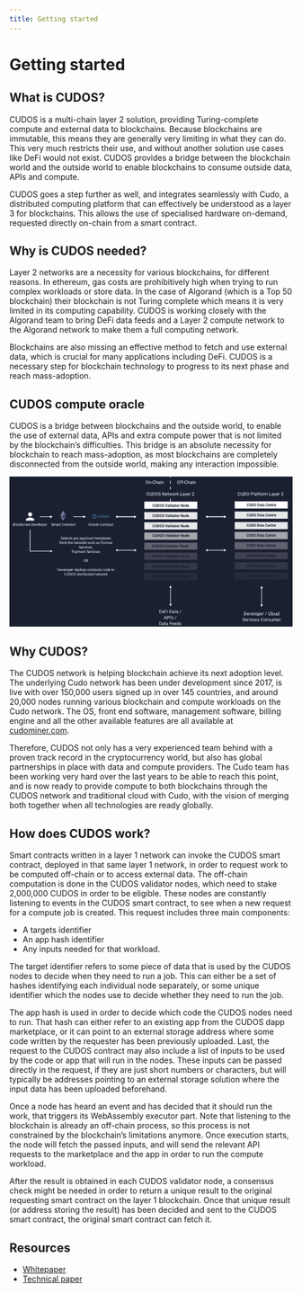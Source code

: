 ```yaml
---
title: Getting started
---
```


# Getting started

## What is CUDOS?

CUDOS is a multi-chain layer 2 solution, providing Turing-complete compute and external data to blockchains. Because blockchains are immutable, this means they are generally very limiting in what they can do. This very much restricts their use, and without another solution use cases like DeFi would not exist. CUDOS provides a bridge between the blockchain world and the outside world to enable blockchains to consume outside data, APIs and compute.

CUDOS goes a step further as well, and integrates seamlessly with Cudo, a distributed computing platform that can effectively be understood as a layer 3 for blockchains. This allows the use of specialised hardware on-demand, requested directly on-chain from a smart contract.

## Why is CUDOS needed?

Layer 2 networks are a necessity for various blockchains, for different reasons. In ethereum, gas costs are prohibitively high when trying to run complex workloads or store data. In the case of Algorand (which is a Top 50 blockchain) their blockchain is not Turing complete which means it is very limited in its computing capability. CUDOS is working closely with the Algorand team to bring DeFi data feeds and a Layer 2 compute network to the Algorand network to make them a full computing network.

Blockchains are also missing an effective method to fetch and use external data, which is crucial for many applications including DeFi. CUDOS is a necessary step for blockchain technology to progress to its next phase and reach mass-adoption.

## CUDOS compute oracle

CUDOS is a bridge between blockchains and the outside world, to enable the use of external data, APIs and extra compute power that is not limited by the blockchain’s difficulties. This bridge is an absolute necessity for blockchain to reach mass-adoption, as most blockchains are completely disconnected from the outside world, making any interaction impossible.

![CUDOS network diagram](./cudos-diagram.png)

## Why CUDOS?

The CUDOS network is helping blockchain achieve its next adoption level. The underlying Cudo network has been under development since 2017, is live with over 150,000 users signed up in over 145 countries, and around 20,000 nodes running various blockchain and compute workloads on the Cudo network. The OS, front end software, management software, billing engine and all the other available features are all available at [cudominer.com](www.cudominer.com).

Therefore, CUDOS not only has a very experienced team behind with a proven track record in the cryptocurrency world, but also has global partnerships in place with data and compute providers. The Cudo team has been working very hard over the last years to be able to reach this point, and is now ready to provide compute to both blockchains through the CUDOS network and traditional cloud with Cudo, with the vision of merging both together when all technologies are ready globally.

## How does CUDOS work?

Smart contracts written in a layer 1 network can invoke the CUDOS smart contract, deployed in that same layer 1 network, in order to request work to be computed off-chain or to access external data. The off-chain computation is done in the CUDOS validator nodes, which need to stake 2,000,000 CUDOS in order to be eligible. These nodes are constantly listening to events in the CUDOS smart contract, to see when a new request for a compute job is created. This request includes three main components:

- A targets identifier
- An app hash identifier
- Any inputs needed for that workload.

The target identifier refers to some piece of data that is used by the CUDOS nodes to decide when they need to run a job. This can either be a set of hashes identifying each individual node separately, or some unique identifier which the nodes use to decide whether they need to run the job.

The app hash is used in order to decide which code the CUDOS nodes need to run. That hash can either refer to an existing app from the CUDOS dapp marketplace, or it can point to an external storage address where some code written by the requester has been previously uploaded. Last, the request to the CUDOS contract may also include a list of inputs to be used by the code or app that will run in the nodes. These inputs can be passed directly in the request, if they are just short numbers or characters, but will typically be addresses pointing to an external storage solution where the input data has been uploaded beforehand.

Once a node has heard an event and has decided that it should run the work, that triggers its WebAssembly executor part. Note that listening to the blockchain is already an off-chain process, so this process is not constrained by the blockchain’s limitations anymore. Once execution starts, the node will fetch the passed inputs, and will send the relevant API requests to the marketplace and the app in order to run the compute workload.

After the result is obtained in each CUDOS validator node, a consensus check might be needed in order to return a unique result to the original requesting smart contract on the layer 1 blockchain. Once that unique result (or address storing the result) has been decided and sent to the CUDOS smart contract, the original smart contract can fetch it.

## Resources

- [Whitepaper](https://www.cudos.org/wp-content/uploads/sites/17/2020/10/CUDOS-WHITE-PAPER-V.3.pdf)
- [Technical paper](https://www.cudos.org/wp-content/uploads/sites/17/2020/10/CUDOS-Technical-Paper-1.3.pdf)